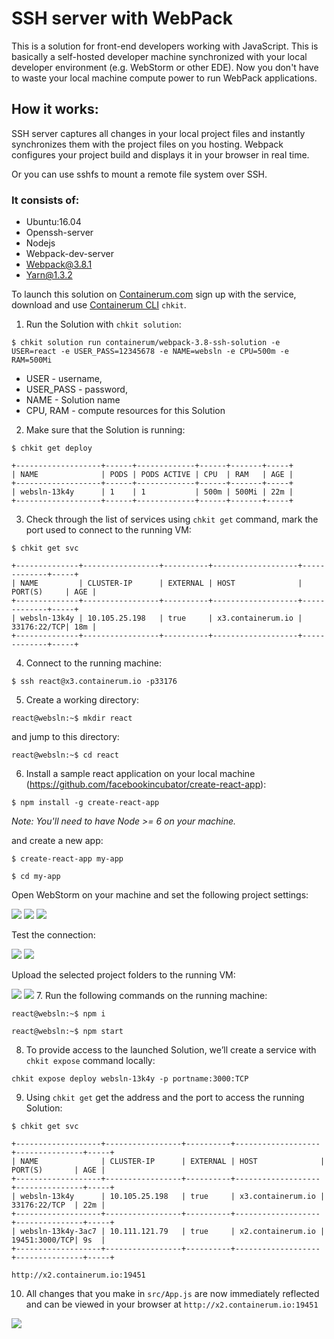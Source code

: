 # SSH server with WebPack

This is a solution for front-end developers working with JavaScript. This is basically a self-hosted developer machine synchronized with your local developer environment (e.g. WebStorm or other EDE). Now you don't have to waste your local machine compute power to run WebPack applications.

## How it works:

SSH server captures all changes in your local project files and instantly synchronizes them with the project files on you hosting. Webpack configures your project build and displays it in your browser in real time.

Or you can use sshfs to mount a remote file system over SSH.

### It consists of:

* Ubuntu:16.04
* Openssh-server
* Nodejs
* Webpack-dev-server
* Webpack@3.8.1
* Yarn@1.3.2


To launch this solution on [Containerum.com](https://containerum.com/) sign up with the service, download and use [Containerum CLI](https://github.com/containerum/chkit) `chkit`.

1. Run the Solution with `chkit solution`:

```
$ chkit solution run containerum/webpack-3.8-ssh-solution -e USER=react -e USER_PASS=12345678 -e NAME=websln -e CPU=500m -e RAM=500Mi
```
* USER - username,
* USER_PASS - password,
* NAME - Solution name
* CPU, RAM - compute resources for this Solution

2. Make sure that the Solution is running:

```
$ chkit get deploy

+-------------------+------+-------------+------+-------+-----+
| NAME              | PODS | PODS ACTIVE | CPU  | RAM   | AGE |
+-------------------+------+-------------+------+-------+-----+
| websln-13k4y      | 1    | 1           | 500m | 500Mi | 22m |
+-------------------+------+-------------+------+-------+-----+
```
3. Check through the list of services using `chkit get` command, mark the port used to connect to the running VM:
```
$ chkit get svc

+--------------+-----------------+----------+-------------------+-------------+-----+
| NAME         | CLUSTER-IP      | EXTERNAL | HOST              | PORT(S)     | AGE |
+--------------+-----------------+----------+-------------------+-------------+-----+
| websln-13k4y | 10.105.25.198   | true     | x3.containerum.io | 33176:22/TCP| 18m |
+--------------+-----------------+----------+-------------------+-------------+-----+
```
4. Connect to the running machine:
```
$ ssh react@x3.containerum.io -p33176
```

5. Create a working directory:
```
react@websln:~$ mkdir react
```
and jump to this directory:
```
react@websln:~$ cd react
```
6. Install a sample react application on your local machine (https://github.com/facebookincubator/create-react-app):
```
$ npm install -g create-react-app
```

_Note: You'll need to have Node >= 6 on your machine._

and create a new app:
```
$ create-react-app my-app

$ cd my-app
```
Open WebStorm on your machine and set the following project settings:

![](images/websln-connection.png)
![](images/websln-map.png)
![](images/websln-option.png)

Test the connection:

![](images/websln-testconnection1.png)
![](images/websln-testconnection2.png)

Upload the selected project folders to the running VM:

![](images/websln-upload1.png)
![](images/websln-upload2.png)
7. Run the following commands on the running machine:
```
react@websln:~$ npm i

react@websln:~$ npm start
```
8. To provide access to the launched Solution, we’ll create a service with `chkit expose` command locally:
```
chkit expose deploy websln-13k4y -p portname:3000:TCP
```

9. Using `chkit get` get the address and the port to access the running Solution:
```
$ chkit get svc

+-------------------+-----------------+----------+-------------------+---------------+-----+
| NAME              | CLUSTER-IP      | EXTERNAL | HOST              | PORT(S)       | AGE |
+-------------------+-----------------+----------+-------------------+---------------+-----+
| websln-13k4y      | 10.105.25.198   | true     | x3.containerum.io | 33176:22/TCP  | 22m |
+-------------------+-----------------+----------+-------------------+---------------+-----+
| websln-13k4y-3ac7 | 10.111.121.79   | true     | x2.containerum.io | 19451:3000/TCP| 9s  |
+-------------------+-----------------+----------+-------------------+---------------+-----+
```
   `http://x2.containerum.io:19451`


10. All changes that you make in `src/App.js` are now immediately reflected and can be viewed in your browser at `http://x2.containerum.io:19451`  

![](gif/websln-update.gif)

